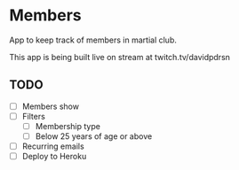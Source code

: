 # Members

App to keep track of members in martial club.

This app is being built live on stream at twitch.tv/davidpdrsn

## TODO

- [ ] Members show
- [ ] Filters
  - [ ] Membership type
  - [ ] Below 25 years of age or above
- [ ] Recurring emails
- [ ] Deploy to Heroku

